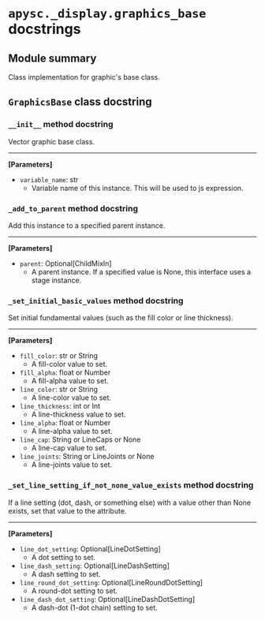 # `apysc._display.graphics_base` docstrings

## Module summary

Class implementation for graphic's base class.

## `GraphicsBase` class docstring

### `__init__` method docstring

Vector graphic base class.<hr>

**[Parameters]**

- `variable_name`: str
  - Variable name of this instance. This will be used to js expression.

### `_add_to_parent` method docstring

Add this instance to a specified parent instance.<hr>

**[Parameters]**

- `parent`: Optional[ChildMixIn]
  - A parent instance. If a specified value is None, this interface uses a stage instance.

### `_set_initial_basic_values` method docstring

Set initial fundamental values (such as the fill color or line thickness).<hr>

**[Parameters]**

- `fill_color`: str or String
  - A fill-color value to set.
- `fill_alpha`: float or Number
  - A fill-alpha value to set.
- `line_color`: str or String
  - A line-color value to set.
- `line_thickness`: int or Int
  - A line-thickness value to set.
- `line_alpha`: float or Number
  - A line-alpha value to set.
- `line_cap`: String or LineCaps or None
  - A line-cap value to set.
- `line_joints`: String or LineJoints or None
  - A line-joints value to set.

### `_set_line_setting_if_not_none_value_exists` method docstring

If a line setting (dot, dash, or something else) with a value other than None exists, set that value to the attribute.<hr>

**[Parameters]**

- `line_dot_setting`: Optional[LineDotSetting]
  - A dot setting to set.
- `line_dash_setting`: Optional[LineDashSetting]
  - A dash setting to set.
- `line_round_dot_setting`: Optional[LineRoundDotSetting]
  - A round-dot setting to set.
- `line_dash_dot_setting`: Optional[LineDashDotSetting]
  - A dash-dot (1-dot chain) setting to set.